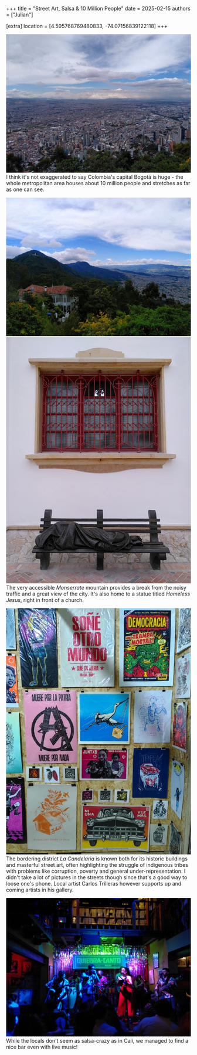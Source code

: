 +++
title = "Street Art, Salsa & 10 Million People"
date = 2025-02-15
authors = ["Julian"]

[extra]
location = [4.595768769480833, -74.07156839122118]
+++

![Panorama of an enormous city seen from a nearby mountain](city.jpg "Bogota")
I think it's not exaggerated to say Colombia's capital Bogotá is huge - the whole metropolitan area houses about 10 million people and stretches as far as one can see.

![A villa between trees on a green mountain, fading into a huge city to the right](monserrate.jpg "Monserrate")
![Metal statue of a person with wounded feet, covered by a blanket on a bench in front of a white building](homeless.jpg "Homeless Jesus")
The very accessible _Monserrate_ mountain provides a break from the noisy traffic and a great view of the city.
It's also home to a statue titled _Homeless Jesus_, right in front of a church.

![Various colourful artworks on a wooden wall](art.jpg "Street Art Exhibition")
The bordering district _La Candelaria_ is known both for its historic buildings and masterful street art, often highlighting the struggle of indigenous tribes with problems like corruption, poverty and general under-representation.
I didn't take a lot of pictures in the streets though since that's a good way to loose one's phone.
Local artist Carlos Trilleras however supports up and coming artists in his gallery.

![A salsa band of 7 people on stage in a dim room with schemes of a crown in front of it](salsa.jpg "Live Salsa Music")
While the locals don't seem as salsa-crazy as in Cali, we managed to find a nice bar even with live music!
